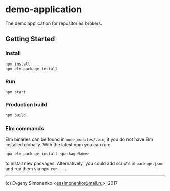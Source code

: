 # demo-application

The demo application for repositories brokers.

## Getting Started

### Install

``` sh
npm install
npx elm-package install
```

### Run

``` sh
npm start
```

### Production build

``` sh
npm build
```

### Elm commands

Elm binaries can be found in `node_modules/.bin`, if you do not have Elm
installed globally. With the latest npm you can run:

``` sh
npx elm-package install <packageName>
```

to install new packages. Alternatively, you could add scripts in
`package.json` and run them via `npm run ...`

---

(c) Evgeny Simonenko <[easimonenko@mail.ru](mailto:easimonenko@mail.ru)>, 2017

